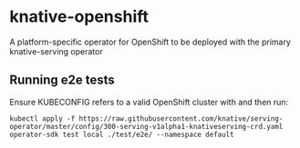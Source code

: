 # knative-openshift

A platform-specific operator for OpenShift to be deployed with the
primary knative-serving operator

## Running e2e tests

Ensure KUBECONFIG refers to a valid OpenShift cluster with and then run:

```
kubectl apply -f https://raw.githubusercontent.com/knative/serving-operator/master/config/300-serving-v1alpha1-knativeserving-crd.yaml
operator-sdk test local ./test/e2e/ --namespace default 
```

